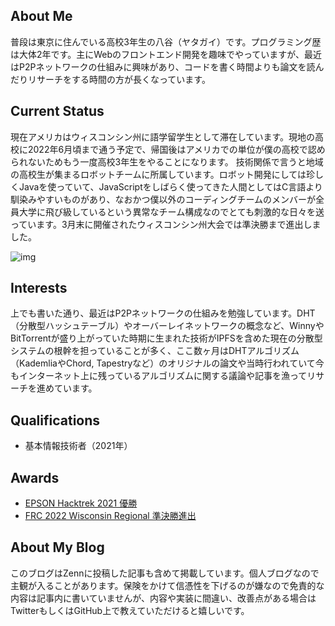 ## About Me
普段は東京に住んでいる高校3年生の八谷（ヤタガイ）です。プログラミング歴は大体2年です。主にWebのフロントエンド開発を趣味でやっていますが、最近はP2Pネットワークの仕組みに興味があり、コードを書く時間よりも論文を読んだりリサーチをする時間の方が長くなっています。

## Current Status
現在アメリカはウィスコンシン州に語学留学生として滞在しています。現地の高校に2022年6月頃まで通う予定で、帰国後はアメリカでの単位が僕の高校で認められないためもう一度高校3年生をやることになります。
技術関係で言うと地域の高校生が集まるロボットチームに所属しています。ロボット開発にしては珍しくJavaを使っていて、JavaScriptをしばらく使ってきた人間としてはC言語より馴染みやすいものがあり、なおかつ僕以外のコーディングチームのメンバーが全員大学に飛び級しているという異常なチーム構成なのでとても刺激的な日々を送っています。3月末に開催されたウィスコンシン州大会では準決勝まで進出しました。

![img](/media/robot.jpg)

## Interests
上でも書いた通り、最近はP2Pネットワークの仕組みを勉強しています。DHT（分散型ハッシュテーブル）やオーバーレイネットワークの概念など、WinnyやBitTorrentが盛り上がっていた時期に生まれた技術がIPFSを含めた現在の分散型システムの根幹を担っていることが多く、ここ数ヶ月はDHTアルゴリズム（KademliaやChord, Tapestryなど）のオリジナルの論文や当時行われていて今もインターネット上に残っているアルゴリズムに関する議論や記事を漁ってリサーチを進めています。

## Qualifications
- 基本情報技術者（2021年）

## Awards
- [EPSON Hacktrek 2021 優勝](https://openinnovation.epson.com/topics/20210826_2/)
- [FRC 2022 Wisconsin Regional 準決勝進出](https://www.thebluealliance.com/event/2022wimi)

## About My Blog
このブログはZennに投稿した記事も含めて掲載しています。個人ブログなので主観が入ることがあります。保険をかけて信憑性を下げるのが嫌なので免責的な内容は記事内に書いていませんが、内容や実装に間違い、改善点がある場合はTwitterもしくはGitHub上で教えていただけると嬉しいです。
